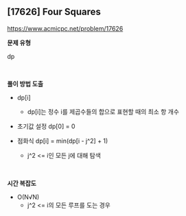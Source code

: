 ## [17626] Four Squares

https://www.acmicpc.net/problem/17626  

**문제 유형**

dp

<br>

**풀이 방법 도출**

- dp[i]
  - dp[i]는 정수 i를 제곱수들의 합으로 표현할 때의 최소 항 개수
    
- 초기값 설정 dp[0] = 0

- 점화식 dp[i] = min(dp[i - j^2] + 1)
  - j^2 <= i인 모든 j에 대해 탐색

<br>

**시간 복잡도**

- O(N√N)
  - j^2 <= i의 모든 루프를 도는 경우
